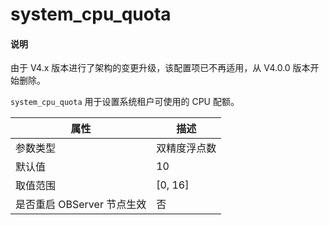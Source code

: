 # system_cpu_quota

<main id="notice" type='explain'>
<h4>说明</h4>
<p>由于 V4.x 版本进行了架构的变更升级，该配置项已不再适用，从 V4.0.0 版本开始删除。</p>
</main>

`system_cpu_quota` 用于设置系统租户可使用的 CPU 配额。

|      **属性**      |  **描述**   |
|------------------|-----------|
| 参数类型             | 双精度浮点数    |
| 默认值              | 10        |
| 取值范围             | \[0, 16\] |
| 是否重启 OBServer 节点生效 | 否         |



